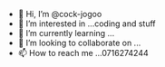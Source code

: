 - 👋 Hi, I’m @cock-jogoo
- 👀 I’m interested in ...coding and stuff
- 🌱 I’m currently learning ...
- 💞️ I’m looking to collaborate on ...
- 📫 How to reach me ...0716274244

<!---
cock-jogoo/cock-jogoo is a ✨ special ✨ repository because its `README.md` (this file) appears on your GitHub profile.
You can click the Preview link to take a look at your changes.
--->
